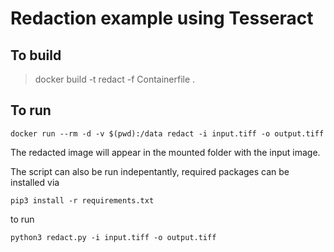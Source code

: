 # Redaction example using Tesseract

## To build
> docker build -t redact -f Containerfile .

## To run

```shell
docker run --rm -d -v $(pwd):/data redact -i input.tiff -o output.tiff
```

The redacted image will appear in the mounted folder with the input image.

The script can also be run indepentantly, required packages can be installed via 

```shell
pip3 install -r requirements.txt
```

to run

```shell
python3 redact.py -i input.tiff -o output.tiff
```
